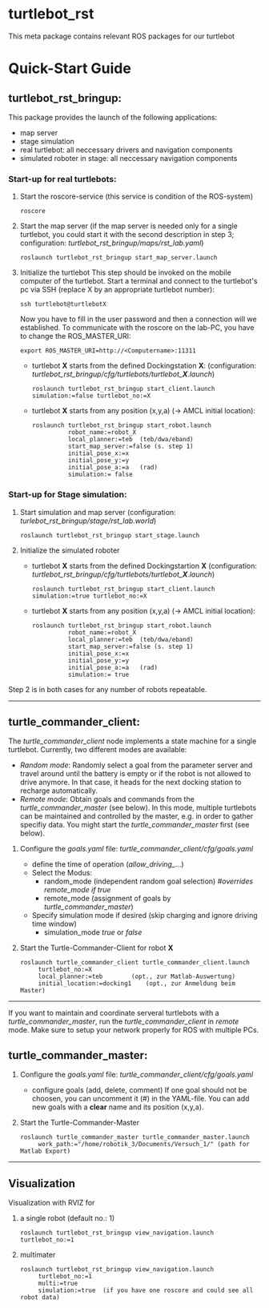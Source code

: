 # turtlebot_rst
This meta package contains relevant ROS packages for our turtlebot

# **Quick-Start Guide**

## turtlebot_rst_bringup:
This package provides the launch of the following applications:
 * map server
 * stage simulation
 * real turtlebot: all neccessary drivers and navigation components
 * simulated roboter in stage: all neccessary navigation components

### Start-up for **real** turtlebots:

 1. Start the roscore-service (this service is condition of the ROS-system)
 
     ```
     roscore
     ```
 2. Start the map server
     (if the map server is needed only for a single turtlebot, you could start it with the second description in step 3; configuration: *turtlebot_rst_bringup/maps/rst_lab.yaml*)
     
     ```	
     roslaunch turtlebot_rst_bringup start_map_server.launch
     ```
 3. Initialize the turtlebot
     This step should be invoked on the mobile computer of the turtlebot.
     Start a terminal and connect to the turtlebot's pc via SSH (replace X by an appropriate turtlebot number):
     ```
     ssh turtlebot@turtlebotX
     ```
     Now you have to fill in the user password and then a connection will we established.
     To communicate with the roscore on the lab-PC, you have to change the ROS_MASTER_URI:
     ```
     export ROS_MASTER_URI=http://<Computername>:11311
     ```

     * turtlebot **X** starts from the defined Dockingstation **X**:
          (configuration: *turtlebot_rst_bringup/cfg/turtlebots/turtlebot_**X**.launch*)
	  
          ```
          roslaunch turtlebot_rst_bringup start_client.launch simulation:=false turtlebot_no:=X         
          ```
     * turtlebot **X** starts from any position (x,y,a) (-> AMCL initial location):
     
          ```
          roslaunch turtlebot_rst_bringup start_robot.launch
                    robot_name:=robot_X
                    local_planner:=teb	(teb/dwa/eband)
                    start_map_server:=false	(s. step 1)
                    initial_pose_x:=x
                    initial_pose_y:=y
                    initial_pose_a:=a	(rad)
                    simulation:= false
          ```

### Start-up for **Stage simulation**:
 1. Start simulation and map server
    (configuration: *turlebot_rst_bringup/stage/rst_lab.world*)
    
     ```
     roslaunch turtlebot_rst_bringup start_stage.launch
     ```
 2. Initialize the simulated roboter
     * turtlebot **X** starts from the defined Dockingstartion **X**
          (configuration: *turtlebot_rst_bringup/cfg/turtlebots/turtlebot_**X**.launch*)
	  
          ```
          roslaunch turtlebot_rst_bringup start_client.launch simulation:=true turtlebot_no:=X        
          ```
     * turtlebot **X** starts from any position (x,y,a) (-> AMCL initial location):
     
          ```
          roslaunch turtlebot_rst_bringup start_robot.launch
                    robot_name:=robot_X
                    local_planner:=teb	(teb/dwa/eband)
                    start_map_server:=false	(s. step 1)
                    initial_pose_x:=x
                    initial_pose_y:=y
                    initial_pose_a:=a	(rad)
                    simulation:= true
          ```

Step 2 is in both cases for any number of robots repeatable.


_______________________

## turtle_commander_client:

The *turtle_commander_client* node implements a state machine for a single turtlebot.
Currently, two different modes are available:
* *Random mode*: Randomly select a goal from the parameter server and travel around until the battery is empty or if the robot is not allowed to drive anymore. In that case, it heads for the next docking station to recharge automatically.
* *Remote mode*: Obtain goals and commands from the *turtle_commander_master* (see below). In this mode, multiple turtlebots can be maintained and controlled by the master, e.g. in order to gather specifiy data. You might start the *turtle_commander_master* first (see below).

 1. Configure the *goals.yaml* file:
		*turtle_commander_client/cfg/goals.yaml*
     * define the time of operation (*allow_driving_*...)
     * Select the Modus:
          - random_mode (independent random goal selection)  *#overrides remote_mode if true*
          - remote_mode (assignment of goals by *turtle_commander_master*)
     * Specify simulation mode if desired (skip charging and ignore driving time window)
          - simulation_mode *true* or *false*
 2. Start the Turtle-Commander-Client for robot **X**
 
     ```
     roslaunch turtle_commander_client turtle_commander_client.launch
          turtlebot_no:=X
          local_planner:=teb		(opt., zur Matlab-Auswertung)
          initial_location:=docking1	(opt., zur Anmeldung beim Master)
     ```

_______________________


If you want to maintain and coordinate serveral turtlebots with a *turtle_commander_master*, run the *turtle_commander_client* in *remote* mode. Make sure to setup your network properly for ROS with multiple PCs.


## turtle_commander_master:
 1. Configure the *goals.yaml* file:
		*turtle_commander_client/cfg/goals.yaml*
     * configure goals (add, delete, comment)
       If one goal should not be choosen, you can uncomment it (#) in the YAML-file. You can add new goals with a **clear** name and its position (x,y,a).
 2. Start the Turtle-Commander-Master
 
     ```
     roslaunch turtle_commander_master turtle_commander_master.launch
          work_path:="/home/robotik_3/Documents/Versuch_1/"	(path for Matlab Export)     
     ```

_______________________


## Visualization

Visualization with RVIZ for 
 1. a single robot (default no.: 1)
 
     ```
     roslaunch turtlebot_rst_bringup view_navigation.launch turtlebot_no:=1
     ```
 2. multimater
 
     ```
     roslaunch turtlebot_rst_bringup view_navigation.launch 
          turtlebot_no:=1
          multi:=true
          simulation:=true	(if you have one roscore and could see all robot data)
     ```



